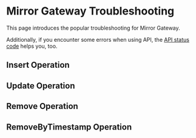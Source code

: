 # Mirror Gateway Troubleshooting

This page introduces the popular troubleshooting for Mirror Gateway.

Additionally, if you encounter some errors when using API, the [API status code](../api/status.md) helps you, too.

## Insert Operation

## Update Operation

## Remove Operation

## RemoveByTimestamp Operation
